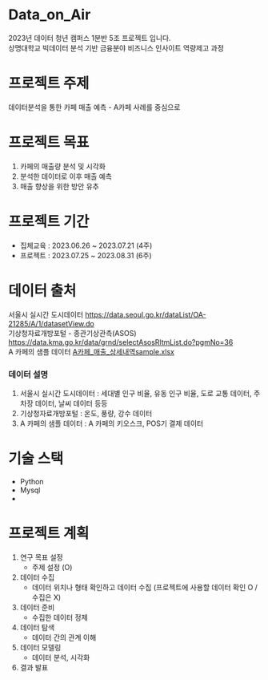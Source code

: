 # Data_on_Air
2023년 데이터 청년 캠퍼스 1분반 5조 프로젝트 입니다.   
상명대학교 빅데이터 분석 기반 금융분야 비즈니스 인사이트 역량제고 과정

# 프로젝트 주제
데이터분석을 통한 카페 매출 예측 - A카페 사례를 중심으로

# 프로젝트 목표 
1. 카페의 매출량 분석 및 시각화 
2. 분석한 데이터로 이후 매출 예측
3. 매출 향상을 위한 방안 유추

# 프로젝트 기간 
- 집체교육 : 2023.06.26 ~ 2023.07.21 (4주)
- 프로젝트 : 2023.07.25 ~ 2023.08.31 (6주)

# 데이터 출처 
서울시 실시간 도시데이터 https://data.seoul.go.kr/dataList/OA-21285/A/1/datasetView.do  
기상청자료개방포털 - 종관기상관측(ASOS) https://data.kma.go.kr/data/grnd/selectAsosRltmList.do?pgmNo=36  
A 카페의 샘플 데이터 [A카페_매출_상세내역sample.xlsx](https://github.com/Pigeon1999/Data_on_Air/files/12156826/_.22.07.01-22.12.31.xlsx)


### 데이터 설명 
1. 서울시 실시간 도시데이터 : 세대별 인구 비율, 유동 인구 비율, 도로 교통 데이터, 주차장 데이터, 날씨 데이터 등등
2. 기상청자료개방포털 : 온도, 풍량, 강수 데이터
3. A 카페의 샘플 데이터 : A 카페의 키오스크, POS기 결제 데이터

# 기술 스택 
- Python
- Mysql
-

# 프로젝트 계획 
1. 연구 목표 설정 
   - 주제 설정 (O)
2. 데이터 수집
   - 데이터 위치나 형태 확인하고 데이터 수집 (프로젝트에 사용할 데이터 확인 O / 수집은 X)
3. 데이터 준비
   - 수집한 데이터 정제
4. 데이터 탐색
   - 데이터 간의 관계 이해 
5. 데이터 모델링
   - 데이터 분석, 시각화
6. 결과 발표 

